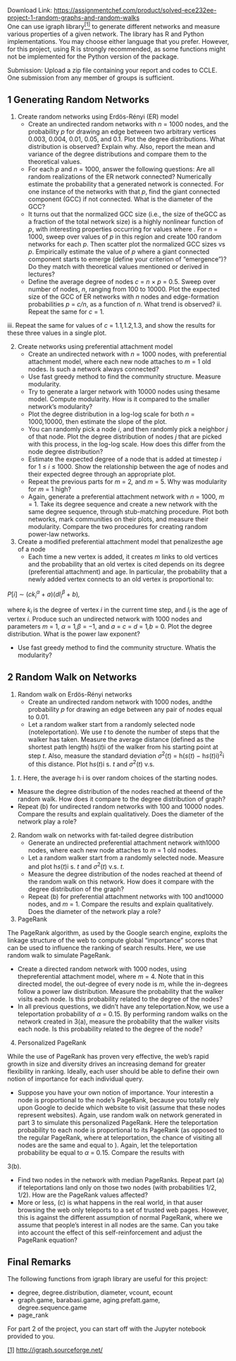 Download Link: https://assignmentchef.com/product/solved-ece232ee-project-1-random-graphs-and-random-walks
<br>
One can use igraph library<a href="#_ftn1" name="_ftnref1"><sup>[1]</sup></a> to generate different networks and measure various properties of a given network. The library has R and Python implementations. You may choose either language that you prefer. However, for this project, using R is strongly recommended, as some functions might not be implemented for the Python version of the package.

Submission: Upload a zip file containing your report and codes to CCLE. One submission from any member of groups is sufficient.

<h2>1 Generating Random Networks</h2>

<ol>

 <li>Create random networks using Erdös-Rényi (ER) model

  <ul>

   <li>Create an undirected random networks with <em>n </em>= 1000 nodes, and the probability <em>p </em>for drawing an edge between two arbitrary vertices 0.003, 0.004, 0.01, 0.05, and 0.1. Plot the degree distributions. What distribution is observed? Explain why. Also, report the mean and variance of the degree distributions and compare them to the theoretical values.</li>

   <li>For each <em>p </em>and <em>n </em>= 1000, answer the following questions: Are all random realizations of the ER network connected? Numerically estimate the probability that a generated network is connected. For one instance of the networks with that <em>p</em>, find the giant connected component (GCC) if not connected. What is the diameter of the GCC?</li>

   <li>It turns out that the normalized GCC size (i.e., the size of theGCC as a fraction of the total network size) is a highly nonlinear function of <em>p</em>, with interesting properties occurring for values where . For <em>n </em>= 1000, sweep over values of <em>p </em>in this region and create 100 random networks for each <em>p</em>. Then scatter plot the normalized GCC sizes vs <em>p</em>. Empirically estimate the value of <em>p </em>where a giant connected component starts to emerge (define your criterion of “emergence”)? Do they match with theoretical values mentioned or derived in lectures?</li>

   <li>Define the average degree of nodes <em>c </em>= <em>n </em>× <em>p </em>= 0<em>.</em>5. Sweep over number of nodes, <em>n</em>, ranging from 100 to 10000. Plot the expected size of the GCC of ER networks with <em>n </em>nodes and edge-formation probabilities <em>p </em>= <em>c/n</em>, as a function of <em>n</em>. What trend is observed? ii. Repeat the same for <em>c </em>= 1.</li>

  </ul></li>

</ol>

iii. Repeat the same for values of <em>c </em>= 1<em>.</em>1<em>,</em>1<em>.</em>2<em>,</em>1<em>.</em>3, and show the results for these three values in a single plot.

<ol start="2">

 <li>Create networks using preferential attachment model

  <ul>

   <li>Create an undirected network with <em>n </em>= 1000 nodes, with preferential attachment model, where each new node attaches to <em>m </em>= 1 old nodes. Is such a network always connected?</li>

   <li>Use fast greedy method to find the community structure. Measure modularity.</li>

   <li>Try to generate a larger network with 10000 nodes using thesame model. Compute modularity. How is it compared to the smaller network’s modularity?</li>

   <li>Plot the degree distribution in a log-log scale for both <em>n </em>= 1000<em>,</em>10000, then estimate the slope of the plot.</li>

   <li>You can randomly pick a node <em>i</em>, and then randomly pick a neighbor <em>j </em>of that node. Plot the degree distribution of nodes <em>j </em>that are picked with this process, in the log-log scale. How does this differ from the node degree distribution?</li>

   <li>Estimate the expected degree of a node that is added at timestep <em>i </em>for 1 ≤ <em>i </em>≤ 1000. Show the relationship between the age of nodes and their expected degree through an appropriate plot.</li>

   <li>Repeat the previous parts for <em>m </em>= 2<em>, </em>and <em>m </em>= 5. Why was modularity for <em>m </em>= 1 high?</li>

   <li>Again, generate a preferential attachment network with <em>n </em>= 1000, <em>m </em>= 1. Take its degree sequence and create a new network with the same degree sequence, through stub-matching procedure. Plot both networks, mark communities on their plots, and measure their modularity. Compare the two procedures for creating random power-law networks.</li>

  </ul></li>

 <li>Create a modified preferential attachment model that penalizesthe age of a node

  <ul>

   <li>Each time a new vertex is added, it creates <em>m </em>links to old vertices and the probability that an old vertex is cited depends on its degree (preferential attachment) and age. In particular, the probability that a newly added vertex connects to an old vertex is proportional to:</li>

  </ul></li>

</ol>

<em>P</em>[<em>i</em>] ∼ (<em>ck<sub>i</sub><sup>α </sup></em>+ <em>a</em>)(<em>dl<sub>i</sub><sup>β </sup></em>+ <em>b</em>)<em>,</em>

where <em>k<sub>i </sub></em>is the degree of vertex <em>i </em>in the current time step, and <em>l<sub>i </sub></em>is the age of vertex <em>i</em>. Produce such an undirected network with 1000 nodes and parameters <em>m </em>= 1, <em>α </em>= 1<em>,β </em>= −1, and <em>a </em>= <em>c </em>= <em>d </em>= 1<em>,b </em>= 0. Plot the degree distribution. What is the power law exponent?

<ul>

 <li>Use fast greedy method to find the community structure. Whatis the modularity?</li>

</ul>

<h2>2 Random Walk on Networks</h2>

<ol>

 <li>Random walk on Erdös-Rényi networks

  <ul>

   <li>Create an undirected random network with 1000 nodes, andthe probability <em>p </em>for drawing an edge between any pair of nodes equal to 0.01.</li>

   <li>Let a random walker start from a randomly selected node (noteleportation). We use <em>t </em>to denote the number of steps that the walker has taken. Measure the average distance (defined as the shortest path length) h<em>s</em>(<em>t</em>)i of the walker from his starting point at step <em>t</em>. Also, measure the standard deviation <em>σ</em><sup>2</sup>(<em>t</em>) = h(<em>s</em>(<em>t</em>) − h<em>s</em>(<em>t</em>)i)<sup>2</sup>i of this distance. Plot h<em>s</em>(<em>t</em>)i s. <em>t </em>and <em>σ</em><sup>2</sup>(<em>t</em>) v.s.</li>

  </ul></li>

</ol>

<ol>

 <li><em>t</em>. Here, the average h·i is over random choices of the starting nodes.</li>

</ol>

<ul>

 <li>Measure the degree distribution of the nodes reached at theend of the random walk. How does it compare to the degree distribution of graph?</li>

 <li>Repeat (b) for undirected random networks with 100 and 10000 nodes. Compare the results and explain qualitatively. Does the diameter of the network play a role?</li>

</ul>

<ol start="2">

 <li>Random walk on networks with fat-tailed degree distribution

  <ul>

   <li>Generate an undirected preferential attachment network with1000 nodes, where each new node attaches to <em>m </em>= 1 old nodes.</li>

   <li>Let a random walker start from a randomly selected node. Measure and plot h<em>s</em>(<em>t</em>)i s. <em>t </em>and <em>σ</em><sup>2</sup>(<em>t</em>) v.s. <em>t</em>.</li>

   <li>Measure the degree distribution of the nodes reached at theend of the random walk on this network. How does it compare with the degree distribution of the graph?</li>

   <li>Repeat (b) for preferential attachment networks with 100 and10000 nodes, and <em>m </em>= 1. Compare the results and explain qualitatively. Does the diameter of the network play a role?</li>

  </ul></li>

 <li>PageRank</li>

</ol>

The PageRank algorithm, as used by the Google search engine, exploits the linkage structure of the web to compute global “importance” scores that can be used to influence the ranking of search results. Here, we use random walk to simulate PageRank.

<ul>

 <li>Create a directed random network with 1000 nodes, using thepreferential attachment model, where <em>m </em>= 4. Note that in this directed model, the out-degree of every node is <em>m</em>, while the in-degrees follow a power law distribution. Measure the probability that the walker visits each node. Is this probability related to the degree of the nodes?</li>

 <li>In all previous questions, we didn’t have any teleportation.Now, we use a teleportation probability of <em>α </em>= 0<em>.</em>15. By performing random walks on the network created in 3(a), measure the probability that the walker visits each node. Is this probability related to the degree of the node?</li>

</ul>

<ol start="4">

 <li>Personalized PageRank</li>

</ol>

While the use of PageRank has proven very effective, the web’s rapid growth in size and diversity drives an increasing demand for greater flexibility in ranking. Ideally, each user should be able to define their own notion of importance for each individual query.

<ul>

 <li>Suppose you have your own notion of importance. Your interestin a node is proportional to the node’s PageRank, because you totally rely upon Google to decide which website to visit (assume that these nodes represent websites). Again, use random walk on network generated in part 3 to simulate this personalized PageRank. Here the teleportation probability to each node is proportional to its PageRank (as opposed to the regular PageRank, where at teleportation, the chance of visiting all nodes are the same and equal to ). Again, let the teleportation probability be equal to <em>α </em>= 0<em>.</em>15. Compare the results with</li>

</ul>

3(b).

<ul>

 <li>Find two nodes in the network with median PageRanks. Repeat part (a) if teleportations land only on those two nodes (with probabilities 1/2, 1/2). How are the PageRank values affected?</li>

 <li>More or less, (c) is what happens in the real world, in that auser browsing the web only teleports to a set of trusted web pages. However, this is against the different assumption of normal PageRank, where we assume that people’s interest in all nodes are the same. Can you take into account the effect of this self-reinforcement and adjust the PageRank equation?</li>

</ul>

<h2>Final Remarks</h2>

The following functions from igraph library are useful for this project:

<ul>

 <li>degree, degree.distribution, diameter, vcount, ecount</li>

 <li>graph.game, barabasi.game, aging.prefatt.game, degree.sequence.game</li>

 <li>page_rank</li>

</ul>

For part 2 of the project, you can start off with the Jupyter notebook provided to you.

<a href="#_ftnref1" name="_ftn1">[1]</a> <a href="http://igraph.sourceforge.net/">http://igraph.sourceforge.net/</a>